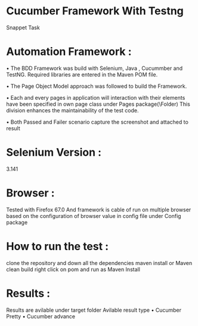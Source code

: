 # Cucumber Framework With Testng
Snappet Task

# Automation Framework :
• The BDD Framework was build with Selenium, Java , Cucummber and TestNG. Required libraries are entered in the Maven POM file.

• The Page Object Model approach was followed to build the Framework.

• Each and every pages in application will interaction with their elements have been specified in own page class under Pages package(\Folder) This division enhances the maintainability of the test code.

• Both Passed and Failer scenario capture the screenshot and attached to result 

# Selenium Version :
3.141

# Browser :
Tested with Firefox 67.0 And framework is cable of run on multiple browser based on the configuration of browser value in config file under Config package


# How to run the test :
clone the repository and down all the dependencies maven install or Maven clean build 
right click on pom and run as Maven Install 

# Results :
Results are avilable under target folder 
Avilable result type 
• Cucumber Pretty 
• Cucumber advance
